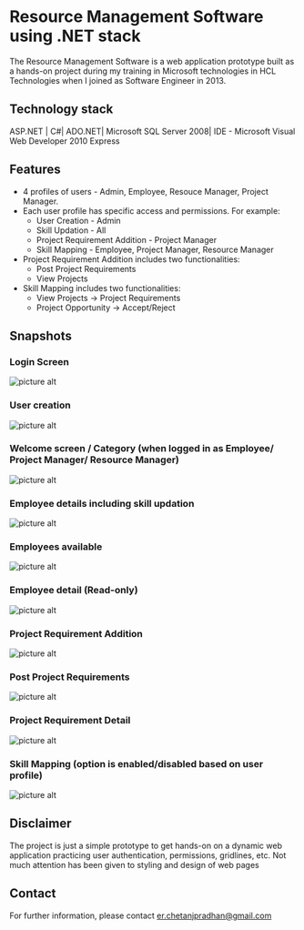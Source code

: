 # Resource Management Software using .NET stack
The Resource Management Software is a web application prototype built as a hands-on project during my training in Microsoft technologies in HCL Technologies when I joined as Software Engineer in 2013.

## Technology stack
ASP.NET | C#| ADO.NET| Microsoft SQL Server 2008| IDE - Microsoft Visual Web Developer 2010 Express

## Features
* 4 profiles of users - Admin, Employee, Resouce Manager, Project Manager.
* Each user profile has specific access and permissions. For example:
  * User Creation - Admin
  * Skill Updation - All
  * Project Requirement Addition - Project Manager
  * Skill Mapping - Employee, Project Manager, Resource Manager
* Project Requirement Addition includes two functionalities:
  * Post Project Requirements
  * View Projects
* Skill Mapping includes two functionalities:
  * View Projects -> Project Requirements
  * Project Opportunity -> Accept/Reject
  
## Snapshots

### Login Screen
![picture alt](https://github.com/cjwvu/Resource_Management_Software_ASP.NET/blob/master/RMS/snapshots/login.png "Login Screen")

### User creation
![picture alt](https://github.com/cjwvu/Resource_Management_Software_ASP.NET/blob/master/RMS/snapshots/user%20create.png "Create User Account")

### Welcome screen / Category (when logged in as Employee/ Project Manager/ Resource Manager)
![picture alt](https://github.com/cjwvu/Resource_Management_Software_ASP.NET/blob/master/RMS/snapshots/category.png "Welcome")

### Employee details including skill updation
![picture alt](https://github.com/cjwvu/Resource_Management_Software_ASP.NET/blob/master/RMS/snapshots/skill%20update.png "Employee Details")

### Employees available
![picture alt](https://github.com/cjwvu/Resource_Management_Software_ASP.NET/blob/master/RMS/snapshots/employee%20available.png "Employees available")

### Employee detail (Read-only)
![picture alt](https://github.com/cjwvu/Resource_Management_Software_ASP.NET/blob/master/RMS/snapshots/employee%20detail.png "Employee Detail (Read-only)")

### Project Requirement Addition
![picture alt](https://github.com/cjwvu/Resource_Management_Software_ASP.NET/blob/master/RMS/snapshots/project%20req%20addition.png "Project Requirement Addition")

### Post Project Requirements
![picture alt](https://github.com/cjwvu/Resource_Management_Software_ASP.NET/blob/master/RMS/snapshots/post%20project%20req.png "Post Project Requirements")

### Project Requirement Detail
![picture alt](https://github.com/cjwvu/Resource_Management_Software_ASP.NET/blob/master/RMS/snapshots/proj_req.png "Project Requirement Detail")

### Skill Mapping (option is enabled/disabled based on user profile)
![picture alt](https://github.com/cjwvu/Resource_Management_Software_ASP.NET/blob/master/RMS/snapshots/skill%20mapping.png "Skill Mapping")

## Disclaimer
The project is just a simple prototype to get hands-on on a dynamic web application practicing user authentication, permissions, gridlines, etc. Not much attention has been given to styling and design of web pages

## Contact
For further information, please contact er.chetanjpradhan@gmail.com
